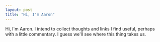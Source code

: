 ```yaml
---
layout: post
title: "Hi, I'm Aaron"
---
```

Hi, I'm Aaron. I intend to collect thoughts and links I find useful, perhaps with a little commentary. I guess we'll see where this thing takes us.
